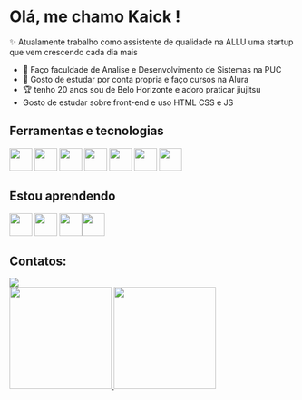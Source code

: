 # Olá, me chamo Kaick ! 

✨ Atualamente trabalho como assistente de qualidade na ALLU uma startup que vem crescendo cada dia mais 
-	💜 Faço faculdade de Analise e Desenvolvimento de Sistemas na PUC
-	📘 Gosto de estudar por conta propria e faço cursos na Alura
-	🏆 tenho 20 anos sou de Belo Horizonte e adoro praticar jiujitsu
-	Gosto de estudar sobre front-end e uso HTML CSS e JS
## Ferramentas e tecnologias
 <img src="https://cdn.jsdelivr.net/gh/devicons/devicon@latest/icons/bootstrap/bootstrap-original.svg" width="40" height="40" />  <img src="https://cdn.jsdelivr.net/gh/devicons/devicon@latest/icons/githubcodespaces/githubcodespaces-original.svg"  width="40" height="40" /> <img src="https://cdn.jsdelivr.net/gh/devicons/devicon@latest/icons/vscode/vscode-original.svg" width="40" height="40" />   <img src="https://cdn.jsdelivr.net/gh/devicons/devicon@latest/icons/windows11/windows11-original.svg" width="40" height="40" />  <img src="https://cdn.jsdelivr.net/gh/devicons/devicon@latest/icons/slack/slack-original.svg" width="40" height="40" />  <img src="https://cdn.jsdelivr.net/gh/devicons/devicon@latest/icons/notion/notion-original.svg" width="40" height="40" />  <img src="https://cdn.jsdelivr.net/gh/devicons/devicon@latest/icons/figma/figma-original.svg"  width="40" height="40" />
          
          
          
          
 ## Estou aprendendo
 <img src="https://cdn.jsdelivr.net/gh/devicons/devicon@latest/icons/html5/html5-plain.svg" width="40" height="40"/> <img src="https://cdn.jsdelivr.net/gh/devicons/devicon@latest/icons/css3/css3-original.svg" width="40" height="40"/>  <img src="https://cdn.jsdelivr.net/gh/devicons/devicon@latest/icons/javascript/javascript-plain.svg" width="40" height="40" /><img src="https://cdn.jsdelivr.net/gh/devicons/devicon@latest/icons/csharp/csharp-original.svg" width="40" height="40"/>
          
          
## Contatos:
<div>
<a href="https://www.linkedin.com/in/kaick-diniz-2a2974258/" target="_blank"><img loading="lazy" src="https://img.shields.io/badge/-LinkedIn-%230077B5?style=for-the-badge&logo=linkedin&logoColor=white" target="_blank"></a>   
</div>
        
<div>
<a href="https://github.com/seu-usuário-aqui">
<img loading="lazy" height="180em" src="https://github-readme-stats.vercel.app/api/top-langs/?username=KaickDiniz&layout=compact&langs_count=7&theme=dracula"/>
<img loading="lazy" height="180em" src="https://github-readme-stats.vercel.app/api?username=KaickDiniz&show_icons=true&theme=dracula&include_all_commits=true&count_private=true"/>
</div>
  

          
